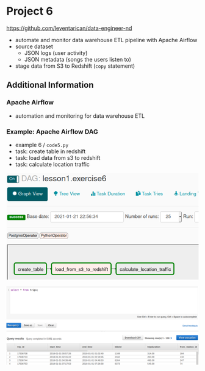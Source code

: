 # Project 6
https://github.com/leventarican/data-engineer-nd

* automate and monitor data warehouse ETL pipeline with Apache Airflow
* source dataset
    * JSON logs (user activity)
    * JSON metadata (songs the users listen to)
* stage data from S3 to Redshift (`copy` statement)

## Additional Information

### Apache Airflow
* automation and monitoring for data warehouse ETL

### Example: Apache Airflow DAG
* example 6 / `code5.py`
* task: create table in redshift
* task: load data from s3 to redshift
* task: calculate location traffic

![](dag-example6.png)

![](redshift-table.png)
